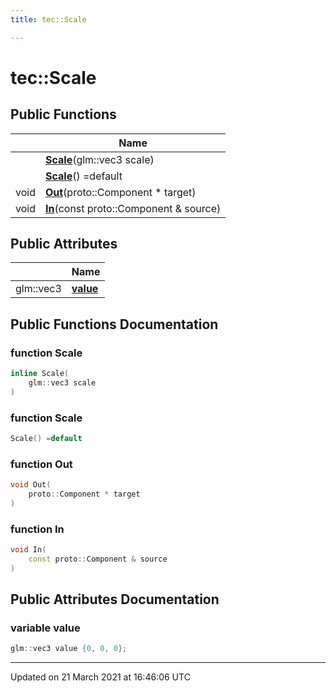 ```yaml
---
title: tec::Scale

---
```


# tec::Scale



## Public Functions

|                | Name           |
| -------------- | -------------- |
| | **[Scale](/engine/Classes/structtec_1_1_scale/#function-scale)**(glm::vec3 scale) |
| | **[Scale](/engine/Classes/structtec_1_1_scale/#function-scale)**() =default |
| void | **[Out](/engine/Classes/structtec_1_1_scale/#function-out)**(proto::Component * target) |
| void | **[In](/engine/Classes/structtec_1_1_scale/#function-in)**(const proto::Component & source) |

## Public Attributes

|                | Name           |
| -------------- | -------------- |
| glm::vec3 | **[value](/engine/Classes/structtec_1_1_scale/#variable-value)**  |

## Public Functions Documentation

### function Scale

```cpp
inline Scale(
    glm::vec3 scale
)
```


### function Scale

```cpp
Scale() =default
```


### function Out

```cpp
void Out(
    proto::Component * target
)
```


### function In

```cpp
void In(
    const proto::Component & source
)
```


## Public Attributes Documentation

### variable value

```cpp
glm::vec3 value {0, 0, 0};
```


-------------------------------

Updated on 21 March 2021 at 16:46:06 UTC